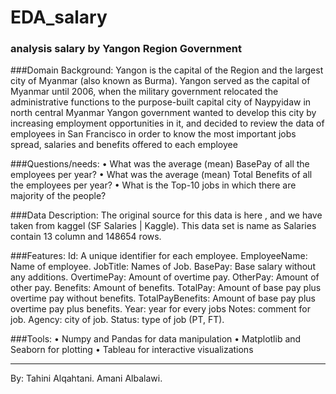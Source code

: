 # EDA_salary
### analysis salary by Yangon Region Government

###Domain Background: 
Yangon is the capital of the Region and the largest city of Myanmar (also known as Burma). Yangon served as the capital of Myanmar until 2006, when the military government relocated the administrative functions to the purpose-built capital city of Naypyidaw in north central Myanmar
Yangon government wanted to develop this city by increasing employment opportunities in it, and decided to review the data of employees in San Francisco in order to know the most important jobs spread, salaries and benefits offered to each employee

###Questions/needs: 
•	What was the average (mean) BasePay of all the employees per year? 
•	What was the average (mean) Total Benefits of all the employees per year? 
•	What is the Top-10 jobs in which there are majority of the people?

###Data Description:
The original source for this data is here , and we have taken from kaggel (SF Salaries | Kaggle).
This data set is name as Salaries contain 13 column and 148654 rows.

###Features:
Id: A unique identifier for each employee.
EmployeeName: Name of employee.
JobTitle: Names of Job.
BasePay: Base salary without any additions.
OvertimePay: Amount of overtime pay.
OtherPay: Amount of other pay.
Benefits: Amount of benefits.
TotalPay: Amount of base pay plus overtime pay without benefits.
TotalPayBenefits: Amount of base pay plus overtime pay plus benefits.
Year: year for every jobs
Notes: comment for job.
Agency: city of job.
Status: type of job (PT, FT).

###Tools:
•	Numpy and Pandas for data manipulation
•	Matplotlib and Seaborn for plotting
•	Tableau for interactive visualizations
______________________________________________________________________
By: Tahini Alqahtani.
    Amani Albalawi.
